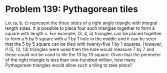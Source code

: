 # Problem 139: Pythagorean tiles
Let (a, b, c) represent the three sides of a right angle triangle with
integral length sides. It is possible to place four such triangles
together to form a square with length c. For example, (3, 4, 5)
triangles can be placed together to form a 5 by 5 square with a 1 by 1
hole in the middle and it can be seen that the 5 by 5 square can be
tiled with twenty-five 1 by 1 squares. However, if (5, 12, 13) triangles
were used then the hole would measure 7 by 7 and these could not be used
to tile the 13 by 13 square. Given that the perimeter of the right
triangle is less than one-hundred million, how many Pythagorean
triangles would allow such a tiling to take place?
